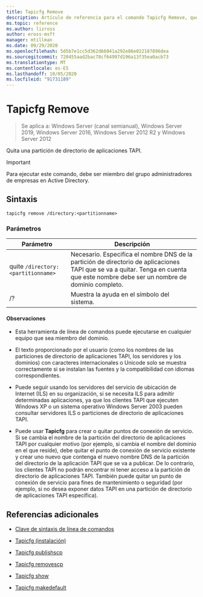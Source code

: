```yaml
---
title: Tapicfg Remove
description: Artículo de referencia para el comando Tapicfg Remove, que quita una partición de directorio de aplicaciones TAPI.
ms.topic: reference
ms.author: lizross
author: eross-msft
manager: mtillman
ms.date: 09/29/2020
ms.openlocfilehash: 5d5b7e1cc5d362d66041a292e86e022187896dea
ms.sourcegitcommit: 720455aad2bac78cf64997d196a13f35ea0acb73
ms.translationtype: MT
ms.contentlocale: es-ES
ms.lasthandoff: 10/05/2020
ms.locfileid: "91731189"
---
```

# <a name="tapicfg-remove"></a>Tapicfg Remove

> Se aplica a: Windows Server (canal semianual), Windows Server 2019, Windows Server 2016, Windows Server 2012 R2 y Windows Server 2012

Quita una partición de directorio de aplicaciones TAPI.

> [!IMPORTANT]
> Para ejecutar este comando, debe ser miembro del grupo administradores de empresas en Active Directory.

## <a name="syntax"></a>Sintaxis

```
tapicfg remove /directory:<partitionname>
```

### <a name="parameters"></a>Parámetros

| Parámetro | Descripción |
|--|--|
| quite `/directory:<partitionname>` | Necesario. Especifica el nombre DNS de la partición de directorio de aplicaciones TAPI que se va a quitar. Tenga en cuenta que este nombre debe ser un nombre de dominio completo. |
| /? | Muestra la ayuda en el símbolo del sistema. |

#### <a name="remarks"></a>Observaciones

- Esta herramienta de línea de comandos puede ejecutarse en cualquier equipo que sea miembro del dominio.

- El texto proporcionado por el usuario (como los nombres de las particiones de directorio de aplicaciones TAPI, los servidores y los dominios) con caracteres internacionales o Unicode solo se muestra correctamente si se instalan las fuentes y la compatibilidad con idiomas correspondientes.

- Puede seguir usando los servidores del servicio de ubicación de Internet (ILS) en su organización, si se necesita ILS para admitir determinadas aplicaciones, ya que los clientes TAPI que ejecuten Windows XP o un sistema operativo Windows Server 2003 pueden consultar servidores ILS o particiones de directorio de aplicaciones TAPI.

- Puede usar **Tapicfg** para crear o quitar puntos de conexión de servicio. Si se cambia el nombre de la partición del directorio de aplicaciones TAPI por cualquier motivo (por ejemplo, si cambia el nombre del dominio en el que reside), debe quitar el punto de conexión de servicio existente y crear uno nuevo que contenga el nuevo nombre DNS de la partición del directorio de la aplicación TAPI que se va a publicar. De lo contrario, los clientes TAPI no podrán encontrar ni tener acceso a la partición de directorio de aplicaciones TAPI. También puede quitar un punto de conexión de servicio para fines de mantenimiento o seguridad (por ejemplo, si no desea exponer datos TAPI en una partición de directorio de aplicaciones TAPI específica).

## <a name="additional-references"></a>Referencias adicionales

- [Clave de sintaxis de línea de comandos](command-line-syntax-key.md)

- [Tapicfg (instalación)](tapicfg-install.md)

- [Tapicfg publishscp](tapicfg-publishscp.md)

- [Tapicfg removescp](tapicfg-removescp.md)

- [Tapicfg show](tapicfg-show.md)

- [Tapicfg makedefault](tapicfg-makedefault.md)